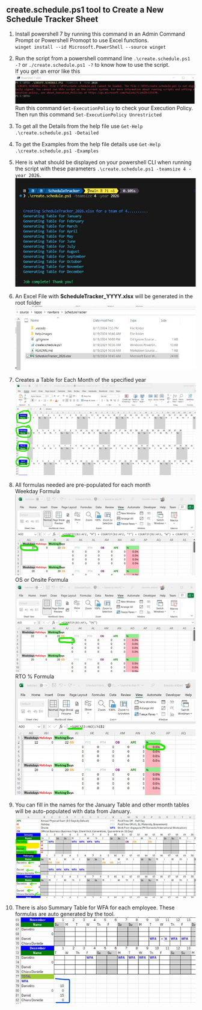 ## create.schedule.ps1 tool to Create a New Schedule Tracker Sheet


1. Install powershell 7 by running this command in an Admin Command Prompt or Powershell Promopt to use Excel functions.  
`winget install --id Microsoft.PowerShell --source winget`
1. Run the script from a powershell command line 
 `.\create.schedule.ps1 -?`
 or 
 `./create.schedule.ps1 -?` to know how to use the script.  
If you get an error like this  
![image.png](help.images/PowerShellExecutiionPolicyError.png)  
Run this command `Get-ExecutionPolicy` to check your Execution Policy.  
Then run this command `Set-ExecutionPolicy Unrestricted`

1. To get all the Details from the help file use `Get-Help .\create.schedule.ps1 -Detailed` 
1. To get the Examples from the help file details use `Get-Help .\create.schedule.ps1 -Examples`
1. Here is what should be displayed on your powershell CLI when running the script with these parameters `.\create.schedule.ps1 -teamsize 4 -year 2026`.  
![image.jpg](help.images/CLIscreenshot.jpg)
1. An Excel File with **ScheduleTracker_YYYY.xlsx** will be generated in the root folder  
![image.jpg](help.images/ExcelFileSample.jpg)
1. Creates a Table for Each Month of the specified year  
![image.jpg](help.images/ExcelFileMonthsTable.jpg)
1. All formulas needed are pre-populated for each month  
Weekday Formula  
![image.jpg](help.images/ExcelFilesFormulaWeekdays.jpg)  
OS or Onsite Formula  
![image.jpg](help.images/ExcelFilesFormulaOS.jpg)
RTO % Formula  
![image.jpg](help.images/ExcelFileFormulaRTOPercent.jpg)
1. You can fill in the names for the January Table and other month tables will be auto-populated with data from January.    
![image.jpg](help.images/ExcelTablesNamesInJanuaryTable.jpg)  
1. There is also Summary Table for WFA for each employee. These formulas are auto generated by the tool.  
![image.jpg](help.images/ExcelTableWFASummary.jpg)  


 
